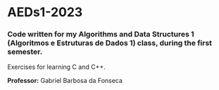 # AEDs1-2023
### Code written for my Algorithms and Data Structures 1 (Algoritmos e Estruturas de Dados 1) class, during the first semester.

Exercises for learning C and C++.

**Professor:** Gabriel Barbosa da Fonseca
